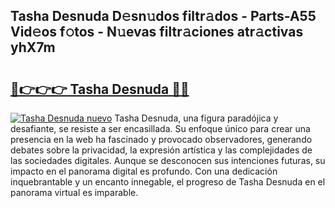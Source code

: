 ## Tasha Desnuda D𝚎sn𝚞dos filtr𝚊dos - Parts-A55 Vid𝚎os f𝚘tos - N𝚞evas filtr𝚊ciones atr𝚊ctivas yhX7m

# <h2><a href="http://mbc73g.tromn.icu/?c=Tasha+Desnuda">🔗👉👉👉 Tasha Desnuda 🔗🔗</a></h2>

[![Tasha Desnuda nuevo](https://i.imgur.com/pEAQMta.gif)](http://mbc73g.tromn.icu/?c=Tasha+Desnuda)
Tasha Desnuda, una figura paradójica y desafiante, se resiste a ser encasillada. Su enfoque único para crear una presencia en la web ha fascinado y provocado observadores, generando debates sobre la privacidad, la expresión artística y las complejidades de las sociedades digitales. Aunque se desconocen sus intenciones futuras, su impacto en el panorama digital es profundo. Con una dedicación inquebrantable y un encanto innegable, el progreso de Tasha Desnuda en el panorama virtual es imparable.
